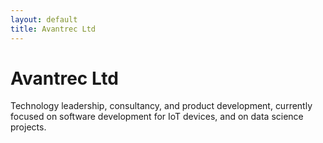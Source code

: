 ```yaml
---
layout: default
title: Avantrec Ltd
---
```

# Avantrec Ltd

Technology leadership, consultancy, and product development, currently focused on software development for IoT devices, and on data science projects.